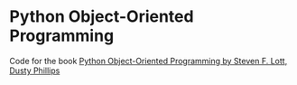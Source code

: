 # Python Object-Oriented Programming

Code for the book [Python Object-Oriented Programming by Steven F. Lott, Dusty Phillips](https://www.packtpub.com/product/python-object-oriented-programming/9781801077262)
